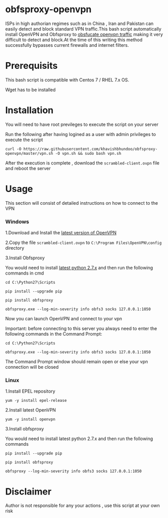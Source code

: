 # obfsproxy-openvpn
ISPs in high authorian regimes such as in China , Iran and Pakistan can easily detect and block standard VPN traffic.This bash script automatically install OpenVPN and  Obfsproxy to [obsfucate openvpn traffic](https://community.openvpn.net/openvpn/wiki/TrafficObfuscation) making it very difficult to detect and block.At the time of this writing this method successfully bypasses current firewalls and internet filters.

# Prerequisits
This bash script is compatible with Centos 7 / RHEL 7.x OS. 

Wget has to be installed 


# Installation

You will need to have root previleges to execute the script on your server

Run the following after having logined as a user with admin privileges to execute the script

`curl -O https://raw.githubusercontent.com/khavishbhundoo/obfsproxy-openvpn/master/vpn.sh -O vpn.sh && sudo bash vpn.sh`


After the execution is complete , download the `scrambled-client.ovpn` file and reboot the server

# Usage
This section will consist of detailed instructions on how to connect to the VPN 

### Windows
1.Download and Install the [latest version of OpenVPN](https://openvpn.net/index.php/open-source/downloads.html)

2.Copy the file `scrambled-client.ovpn` to `C:\Program Files\OpenVPN\config` directory

3.Install Obfsproxy

You would need to install [latest python 2.7.x](https://www.python.org/downloads/) and then run the following commands in cmd

`cd C:\Python27\Scripts` 

`pip install --upgrade pip` 

`pip install obfsproxy` 

`obfsproxy.exe --log-min-severity info obfs3 socks 127.0.0.1:1050`

Now you can launch OpenVPN and connect to your vpn

Important: before connecting to this server you always need to enter the following commands in the Command Prompt:

`cd C:\Python27\Scripts`

`obfsproxy.exe --log-min-severity info obfs3 socks 127.0.0.1:1050`

The Command Prompt window should remain open or else your vpn connection will be closed

### Linux

1.Install EPEL repository

`yum -y install epel-release`

2.Install latest OpenVPN

`yum -y install openvpn` 

3.Install obfsproxy

You would need to install latest python 2.7.x and then run the following commands

`pip install --upgrade pip` 

`pip install obfsproxy` 
 
`obfsproxy --log-min-severity info obfs3 socks 127.0.0.1:1050`



# Disclaimer
Author is not responsible for any your actions , use this script at your own risk
